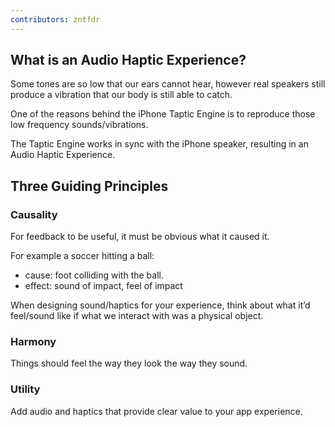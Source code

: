 ```yaml
---
contributors: zntfdr
---
```


## What is an Audio Haptic Experience?

Some tones are so low that our ears cannot hear, however real speakers still produce a vibration that our body is still able to catch.

One of the reasons behind the iPhone Taptic Engine is to reproduce those low frequency sounds/vibrations.

The Taptic Engine works in sync with the iPhone speaker, resulting in an Audio Haptic Experience.

## Three Guiding Principles

### Causality

For feedback to be useful, it must be obvious what it caused it. 

For example a soccer hitting a ball:

- cause: foot colliding with the ball. 
- effect: sound of impact, feel of impact 

When designing sound/haptics for your experience, think about what it’d feel/sound like if what we interact with was a physical object.

### Harmony

Things should feel the way they look the way they sound.

### Utility

Add audio and haptics that provide clear value to your app experience.